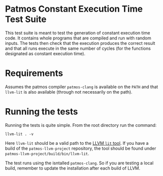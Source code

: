 # Patmos Constant Execution Time Test Suite

This test suite is meant to test the generation of constant execution time code.
It contains whole programs that are compiled and run with random inputs.
The tests then check that the execution produces the correct result and that all runs execute in the same number of cycles (for the functions designated as constant execution time).

# Requirements

Assumes the patmos compiler `patmos-clang` is available on the `PATH` and that `llvm-lit` is also available (through not necessarily on the path).

# Running the tests

Running the tests is quite simple. From the root directory run the command:

```
llvm-lit . -v
```

Here `llvm-lit` should be a valid path to the [LLVM `lit` tool](https://llvm.org/docs/CommandGuide/lit.html).
If you have a build of the `patmos-llvm-project` repository, the tool should be found under `patmos-llvm-project/build/bin/llvm-lit`.

The test runs using the isntalled `patmos-clang`. So if you are testing a local build, remember to update the installation after each build of LLVM.